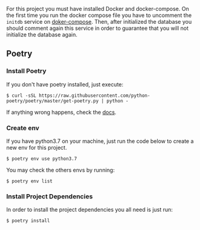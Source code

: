For this project you must have installed Docker and docker-compose. On the first time you run the docker compose file 
you have to uncomment the `initdb` service on [doker-compose](docker-compose.yml).
Then, after initialized the database you should comment again this service in order to guarantee that 
you will not initialize the database again.

## Poetry
### Install Poetry
If you don't have poetry installed, just execute:
```shell script
$ curl -sSL https://raw.githubusercontent.com/python-poetry/poetry/master/get-poetry.py | python -
```
If anything wrong happens, check the [docs](https://python-poetry.org/docs/).

### Create env
If you have python3.7 on your machine, just run the code below to create a new env for this project.
```shell script
$ poetry env use python3.7
```
You may check the others envs by running:
```shell script
$ poetry env list
```

### Install Project Dependencies
In order to install the project dependencies you all need is just run:
```shell script
$ poetry install
```
